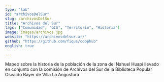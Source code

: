 ```yaml
---
type: "lab"
id: "archivosDelSur"
slug: /archivosDelSur
title: "Archivos del Sur"
tags: ["Comunidad", "GIS", "Territorio", "Historia"]
image: images/archivos.jpg
website: "https://archivosdelsur.ar/"
github: "https://github.com/fiqus/coophub"
english: true

---
```


Mapeo sobre la historia de la población de la zona del Nahuel Huapi llevado en conjunto con la comisión de Archivos del Sur de la Biblioteca Popular Osvaldo Bayer de Villa La Angostura 